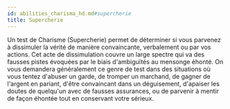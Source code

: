 ```yaml
---
id: abilities_charisma_hd.md#supercherie
title: Supercherie
---
```


Un test de Charisme (Supercherie) permet de déterminer si vous parvenez à dissimuler la vérité de manière convaincante, verbalement ou par vos actions. Cet acte de dissimulation couvre un large spectre qui va des fausses pistes évoquées par le biais d'ambiguïtés au mensonge éhonté. On vous demandera généralement ce genre de test dans des situations où vous tentez d'abuser un garde, de tromper un marchand, de gagner de l'argent en pariant, d'être convaincant dans un déguisement, d'apaiser les doutes de quelqu'un avec de fausses assurances, ou de parvenir à mentir de façon éhontée tout en conservant votre sérieux.

